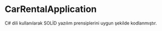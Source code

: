 # CarRentalApplication
C# dili kullanılarak SOLİD yazılım prensiplerini uygun şekilde kodlanmıştır.
